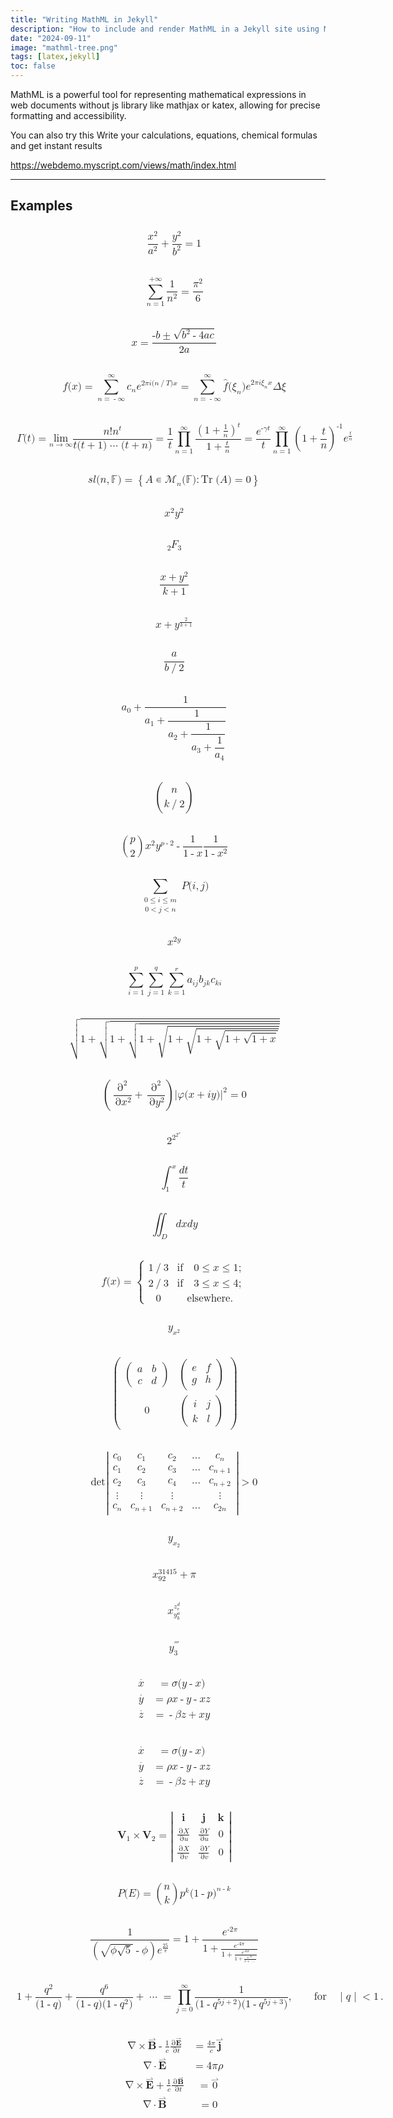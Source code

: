 ```yaml
---
title: "Writing MathML in Jekyll"
description: "How to include and render MathML in a Jekyll site using MathJax or native MathML."
date: "2024-09-11" 
image: "mathml-tree.png" 
tags: [latex,jekyll]
toc: false
---
```



MathML is a powerful tool for representing mathematical expressions in web documents without js library like mathjax or katex, allowing for precise formatting and accessibility. 

You can also try this Write your calculations, equations, chemical formulas and get instant results

<https://webdemo.myscript.com/views/math/index.html>

---

## Examples

<math xmlns="http://www.w3.org/1998/Math/MathML" display="block"><semantics><mrow><mfrac><msup><mi>x</mi><mn>2</mn></msup><msup><mi>a</mi><mn>2</mn></msup></mfrac><mo>+</mo><mfrac><msup><mi>y</mi><mn>2</mn></msup><msup><mi>b</mi><mn>2</mn></msup></mfrac><mo>=</mo><mn>1</mn></mrow><annotation encoding="TeX">\frac{x^2}{a^2} + \frac{y^2}{b^2} = 1</annotation></semantics></math>

<math xmlns="http://www.w3.org/1998/Math/MathML" display="block"><semantics><mrow><munderover><mo>∑</mo><mrow><mi>n</mi><mo>=</mo><mn>1</mn></mrow><mrow><mo>+</mo><mn>∞</mn></mrow></munderover><mfrac><mn>1</mn><msup><mi>n</mi><mn>2</mn></msup></mfrac><mo>=</mo><mfrac><msup><mi>π</mi><mn>2</mn></msup><mn>6</mn></mfrac></mrow><annotation encoding="TeX">\sum_{n=1}^{+\infty} \frac{1}{n^2} = \frac{\pi^2}{6}</annotation></semantics></math>

<math xmlns="http://www.w3.org/1998/Math/MathML" display="block"><semantics><mrow><mi>x</mi><mo>=</mo><mfrac><mrow><mo>-</mo><mi>b</mi><mo>±</mo><msqrt><mrow><msup><mi>b</mi><mn>2</mn></msup><mo>-</mo><mn>4</mn><mi>a</mi><mi>c</mi></mrow></msqrt></mrow><mrow><mn>2</mn><mi>a</mi></mrow></mfrac></mrow><annotation encoding="TeX">x = \frac{-b\pm\sqrt{b^2-4ac}}{2a}</annotation></semantics></math>

<math xmlns="http://www.w3.org/1998/Math/MathML" display="block"><semantics><mrow><mi>f</mi><mo stretchy="false">(</mo><mi>x</mi><mo stretchy="false">)</mo><mo>=</mo><munderover><mo>∑</mo><mrow><mi>n</mi><mo>=</mo><mo>-</mo><mn>∞</mn></mrow><mn>∞</mn></munderover><msub><mi>c</mi><mi>n</mi></msub><msup><mi>e</mi><mrow><mn>2</mn><mi>π</mi><mi>i</mi><mo stretchy="false">(</mo><mi>n</mi><mo>/</mo><mi>T</mi><mo stretchy="false">)</mo><mi>x</mi></mrow></msup><mo>=</mo><munderover><mo>∑</mo><mrow><mi>n</mi><mo>=</mo><mo>-</mo><mn>∞</mn></mrow><mn>∞</mn></munderover><mover><mi>f</mi><mo stretchy="false">^</mo></mover><mo stretchy="false">(</mo><msub><mi>ξ</mi><mi>n</mi></msub><mo stretchy="false">)</mo><msup><mi>e</mi><mrow><mn>2</mn><mi>π</mi><mi>i</mi><msub><mi>ξ</mi><mi>n</mi></msub><mi>x</mi></mrow></msup><mi>Δ</mi><mi>ξ</mi></mrow><annotation encoding="TeX">f(x)=\sum_{n=-\infty}^\infty c_n e^{2\pi i(n/T) x} =\sum_{n=-\infty}^\infty \hat{f}(\xi_n) e^{2\pi i\xi_n x}\Delta\xi</annotation></semantics></math>

<math xmlns="http://www.w3.org/1998/Math/MathML" display="block"><semantics><mrow><mi>Γ</mi><mo stretchy="false">(</mo><mi>t</mi><mo stretchy="false">)</mo><mo>=</mo><munder><mo lspace="0em" rspace="0em">lim</mo><mrow><mi>n</mi><mo stretchy="false">→</mo><mn>∞</mn></mrow></munder><mfrac><mrow><mi>n</mi><mo>!</mo><mspace width="thickmathspace"/><msup><mi>n</mi><mi>t</mi></msup></mrow><mrow><mi>t</mi><mspace width="thickmathspace"/><mo stretchy="false">(</mo><mi>t</mi><mo>+</mo><mn>1</mn><mo stretchy="false">)</mo><mo>⋯</mo><mo stretchy="false">(</mo><mi>t</mi><mo>+</mo><mi>n</mi><mo stretchy="false">)</mo></mrow></mfrac><mo>=</mo><mfrac><mn>1</mn><mi>t</mi></mfrac><munderover><mo>∏</mo><mrow><mi>n</mi><mo>=</mo><mn>1</mn></mrow><mn>∞</mn></munderover><mfrac><msup><mrow><mo>(</mo><mrow><mn>1</mn><mo>+</mo><mfrac><mn>1</mn><mi>n</mi></mfrac></mrow><mo>)</mo></mrow><mi>t</mi></msup><mrow><mn>1</mn><mo>+</mo><mfrac><mi>t</mi><mi>n</mi></mfrac></mrow></mfrac><mo>=</mo><mfrac><msup><mi>e</mi><mrow><mo>-</mo><mi>γ</mi><mi>t</mi></mrow></msup><mi>t</mi></mfrac><munderover><mo>∏</mo><mrow><mi>n</mi><mo>=</mo><mn>1</mn></mrow><mn>∞</mn></munderover><msup><mrow><mo>(</mo><mrow><mn>1</mn><mo>+</mo><mfrac><mi>t</mi><mi>n</mi></mfrac></mrow><mo>)</mo></mrow><mrow><mo>-</mo><mn>1</mn></mrow></msup><msup><mi>e</mi><mfrac><mi>t</mi><mi>n</mi></mfrac></msup></mrow><annotation encoding="TeX">\Gamma(t) = \lim_{n \to \infty} \frac{n! \; n^t}{t \; (t+1)\cdots(t+n)}= \frac{1}{t} \prod_{n=1}^\infty \frac{\left(1+\frac{1}{n}\right)^t}{1+\frac{t}{n}} = \frac{e^{-\gamma t}}{t} \prod_{n=1}^\infty \left(1 + \frac{t}{n}\right)^{-1} e^{\frac{t}{n}}</annotation></semantics></math>

<math xmlns="http://www.w3.org/1998/Math/MathML" display="block"><semantics><mrow><mstyle mathvariant="fraktur"><mrow><mi>s</mi><mi>l</mi></mrow></mstyle><mo stretchy="false">(</mo><mi>n</mi><mo>,</mo><mi>𝔽</mi><mo stretchy="false">)</mo><mo>=</mo><mrow><mo>{</mo><mrow><mi>A</mi><mo>∊</mo><msub><mi>ℳ</mi><mi>n</mi></msub><mo stretchy="false">(</mo><mi>𝔽</mi><mo stretchy="false">)</mo><mo>:</mo><mo lspace="0em" rspace="thinmathspace">Tr</mo><mo stretchy="false">(</mo><mi>A</mi><mo stretchy="false">)</mo><mo>=</mo><mn>0</mn></mrow><mo>}</mo></mrow></mrow><annotation encoding="TeX">\mathfrak{sl}(n, \mathbb{F}) = \left\{ A \in \mathscr{M}_n(\mathbb{F}) : \operatorname{Tr}(A) = 0 \right\}</annotation></semantics></math>

<math xmlns="http://www.w3.org/1998/Math/MathML" display="block"><semantics><mrow><msup><mi>x</mi><mn>2</mn></msup><msup><mi>y</mi><mn>2</mn></msup></mrow><annotation encoding="TeX">x^2 y^2</annotation></semantics></math>

<math xmlns="http://www.w3.org/1998/Math/MathML" display="block"><semantics><mmultiscripts><mi>F</mi><mn>3</mn><none/><mprescripts/><mn>2</mn><none/></mmultiscripts><annotation encoding="TeX">\multiscripts{_2}{F}{_3}</annotation></semantics></math>

<math xmlns="http://www.w3.org/1998/Math/MathML" display="block"><semantics><mfrac><mrow><mi>x</mi><mo>+</mo><msup><mi>y</mi><mn>2</mn></msup></mrow><mrow><mi>k</mi><mo>+</mo><mn>1</mn></mrow></mfrac><annotation encoding="TeX">\frac{x+y^2}{k+1}</annotation></semantics></math>

<math xmlns="http://www.w3.org/1998/Math/MathML" display="block"><semantics><mrow><mi>x</mi><mo>+</mo><msup><mi>y</mi><mfrac><mn>2</mn><mrow><mi>k</mi><mo>+</mo><mn>1</mn></mrow></mfrac></msup></mrow><annotation encoding="TeX">x+y^{\frac 2 {k+1}}</annotation></semantics></math>

<math xmlns="http://www.w3.org/1998/Math/MathML" display="block"><semantics><mfrac><mi>a</mi><mrow><mi>b</mi><mo>/</mo><mn>2</mn></mrow></mfrac><annotation encoding="TeX">\frac{a}{b/2}</annotation></semantics></math>

<math xmlns="http://www.w3.org/1998/Math/MathML" display="block"><semantics><mstyle displaystyle="true"><msub><mi>a</mi><mn>0</mn></msub><mo>+</mo><mfrac><mn>1</mn><mstyle displaystyle="true"><msub><mi>a</mi><mn>1</mn></msub><mo>+</mo><mfrac><mn>1</mn><mstyle displaystyle="true"><msub><mi>a</mi><mn>2</mn></msub><mo>+</mo><mfrac><mn>1</mn><mstyle displaystyle="true"><msub><mi>a</mi><mn>3</mn></msub><mo>+</mo><mfrac><mn>1</mn><mstyle displaystyle="true"><msub><mi>a</mi><mn>4</mn></msub></mstyle></mfrac></mstyle></mfrac></mstyle></mfrac></mstyle></mfrac></mstyle><annotation encoding="TeX">\displaystyle a_0 + \frac{1}{\displaystyle a_1+\frac{1}{\displaystyle a_2+\frac{1}{\displaystyle a_3+\frac{1}{\displaystyle a_4}}}}</annotation></semantics></math>

<math xmlns="http://www.w3.org/1998/Math/MathML" display="block"><semantics><mrow><mo>(</mo><mfrac linethickness="0"><mi>n</mi><mrow><mi>k</mi><mo>/</mo><mn>2</mn></mrow></mfrac><mo>)</mo></mrow><annotation encoding="TeX">\binom{n}{k/2}</annotation></semantics></math>

<math xmlns="http://www.w3.org/1998/Math/MathML" display="block"><semantics><mrow><mrow><mo>(</mo><mfrac linethickness="0"><mi>p</mi><mn>2</mn></mfrac><mo>)</mo></mrow><msup><mi>x</mi><mn>2</mn></msup><msup><mi>y</mi><mrow><mi>p</mi><mo>-</mo><mn>2</mn></mrow></msup><mo>-</mo><mfrac><mn>1</mn><mrow><mn>1</mn><mo>-</mo><mi>x</mi></mrow></mfrac><mfrac><mn>1</mn><mrow><mn>1</mn><mo>-</mo><msup><mi>x</mi><mn>2</mn></msup></mrow></mfrac></mrow><annotation encoding="TeX">\binom{p}{2} x^2 y^{p-2} - \frac{1}{1-x} \frac{1}{1-x^2}</annotation></semantics></math>

<math xmlns="http://www.w3.org/1998/Math/MathML" display="block"><semantics><mrow><munder><mo>∑</mo><mtable columnalign="center" rowspacing="0.5ex"><mtr><mtd><mn>0</mn><mo>≤</mo><mi>i</mi><mo>≤</mo><mi>m</mi></mtd></mtr><mtr><mtd><mn>0</mn><mo>&lt;</mo><mi>j</mi><mo>&lt;</mo><mi>n</mi></mtd></mtr></mtable></munder><mrow><mi>P</mi><mo stretchy="false">(</mo><mi>i</mi><mo>,</mo><mi>j</mi><mo stretchy="false">)</mo></mrow></mrow><annotation encoding="TeX">\sum_{\substack{
   0 \le i \le m \\
   0 &lt; j &lt; n
  }} {P(i,j)}</annotation></semantics></math>

<math xmlns="http://www.w3.org/1998/Math/MathML" display="block"><semantics><msup><mi>x</mi><mrow><mn>2</mn><mi>y</mi></mrow></msup><annotation encoding="TeX">x^{2y}</annotation></semantics></math>

<math xmlns="http://www.w3.org/1998/Math/MathML" display="block"><semantics><mrow><munderover><mo>∑</mo><mrow><mi>i</mi><mo>=</mo><mn>1</mn></mrow><mi>p</mi></munderover><munderover><mo>∑</mo><mrow><mi>j</mi><mo>=</mo><mn>1</mn></mrow><mi>q</mi></munderover><munderover><mo>∑</mo><mrow><mi>k</mi><mo>=</mo><mn>1</mn></mrow><mi>r</mi></munderover><mrow><msub><mi>a</mi><mrow><mi>i</mi><mi>j</mi></mrow></msub><msub><mi>b</mi><mrow><mi>j</mi><mi>k</mi></mrow></msub><msub><mi>c</mi><mrow><mi>k</mi><mi>i</mi></mrow></msub></mrow></mrow><annotation encoding="TeX">\sum_{i=1}^p \sum_{j=1}^q \sum_{k=1}^r {a_{i j} b_{j k} c_{k i}}</annotation></semantics></math>

<math xmlns="http://www.w3.org/1998/Math/MathML" display="block"><semantics><msqrt><mrow><mn>1</mn><mo>+</mo><msqrt><mrow><mn>1</mn><mo>+</mo><msqrt><mrow><mn>1</mn><mo>+</mo><msqrt><mrow><mn>1</mn><mo>+</mo><msqrt><mrow><mn>1</mn><mo>+</mo><msqrt><mrow><mn>1</mn><mo>+</mo><msqrt><mrow><mn>1</mn><mo>+</mo><mi>x</mi></mrow></msqrt></mrow></msqrt></mrow></msqrt></mrow></msqrt></mrow></msqrt></mrow></msqrt></mrow></msqrt><annotation encoding="TeX">\sqrt{1+\sqrt{1+\sqrt{1+\sqrt{1+\sqrt{1+\sqrt{1+\sqrt{1+x}}}}}}}</annotation></semantics></math>

<math xmlns="http://www.w3.org/1998/Math/MathML" display="block"><semantics><mrow><mrow><mo>(</mo><mrow><mfrac><msup><mo>∂</mo><mn>2</mn></msup><mrow><mo>∂</mo><msup><mi>x</mi><mn>2</mn></msup></mrow></mfrac><mo>+</mo><mfrac><msup><mo>∂</mo><mn>2</mn></msup><mrow><mo>∂</mo><msup><mi>y</mi><mn>2</mn></msup></mrow></mfrac></mrow><mo>)</mo></mrow><msup><mrow><mo stretchy="false">|</mo><mi>φ</mi><mo stretchy="false">(</mo><mi>x</mi><mo>+</mo><mi>i</mi><mi>y</mi><mo stretchy="false">)</mo><mo stretchy="false">|</mo></mrow><mn>2</mn></msup><mo>=</mo><mn>0</mn></mrow><annotation encoding="TeX">\left( \frac{\partial^2}{\partial x^2} + \frac{\partial^2}{\partial y^2} \right) {| \varphi(x+ i y)|}^2 = 0</annotation></semantics></math>

<math xmlns="http://www.w3.org/1998/Math/MathML" display="block"><semantics><msup><mn>2</mn><msup><mn>2</mn><msup><mn>2</mn><mi>x</mi></msup></msup></msup><annotation encoding="TeX">2^{2^{2^x}}</annotation></semantics></math>

<math xmlns="http://www.w3.org/1998/Math/MathML" display="block"><semantics><mrow><msubsup><mo>∫</mo><mn>1</mn><mi>x</mi></msubsup><mfrac><mrow><mi>d</mi><mi>t</mi></mrow><mi>t</mi></mfrac></mrow><annotation encoding="TeX">\int_1^x \frac{dt}{t}</annotation></semantics></math>

<math xmlns="http://www.w3.org/1998/Math/MathML" display="block"><semantics><mrow><msub><mo>∬</mo><mi>D</mi></msub><mrow><mi>d</mi><mi>x</mi><mi>d</mi><mi>y</mi></mrow></mrow><annotation encoding="TeX">\iint_D {dx dy}</annotation></semantics></math>

<math xmlns="http://www.w3.org/1998/Math/MathML" display="block"><semantics><mrow><mi>f</mi><mo stretchy="false">(</mo><mi>x</mi><mo stretchy="false">)</mo><mo>=</mo><mrow><mo>{</mo><mtable columnalign="left left"><mtr><mtd><mn>1</mn><mo>/</mo><mn>3</mn></mtd><mtd><mtext>if</mtext><mspace width="1em"/><mn>0</mn><mo>≤</mo><mi>x</mi><mo>≤</mo><mn>1</mn><mo>;</mo></mtd></mtr><mtr><mtd><mn>2</mn><mo>/</mo><mn>3</mn></mtd><mtd><mtext>if</mtext><mspace width="1em"/><mn>3</mn><mo>≤</mo><mi>x</mi><mo>≤</mo><mn>4</mn><mo>;</mo></mtd></mtr><mtr><mtd><mn>0</mn></mtd><mtd><mtext>elsewhere</mtext><mo>.</mo></mtd></mtr></mtable></mrow></mrow><annotation encoding="TeX">f(x) =
\begin{cases}
1/3 &amp; \text{if} \quad 0 \leq x \leq 1; \\
2/3 &amp; \text{if} \quad 3 \leq x \leq 4; \\
0 &amp; \text{elsewhere}.
\end{cases}
</annotation></semantics></math>

<math xmlns="http://www.w3.org/1998/Math/MathML" display="block"><semantics><msub><mi>y</mi><msup><mi>x</mi><mn>2</mn></msup></msub><annotation encoding="TeX">y_{x^2}</annotation></semantics></math>


<math xmlns="http://www.w3.org/1998/Math/MathML" display="block"><semantics><mrow><mo>(</mo><mtable rowspacing="0.5ex"><mtr><mtd><mrow><mo>(</mo><mtable rowspacing="0.5ex"><mtr><mtd><mi>a</mi></mtd><mtd><mi>b</mi></mtd></mtr><mtr><mtd><mi>c</mi></mtd><mtd><mi>d</mi></mtd></mtr></mtable><mo>)</mo></mrow></mtd><mtd><mrow><mo>(</mo><mtable rowspacing="0.5ex"><mtr><mtd><mi>e</mi></mtd><mtd><mi>f</mi></mtd></mtr><mtr><mtd><mi>g</mi></mtd><mtd><mi>h</mi></mtd></mtr></mtable><mo>)</mo></mrow></mtd></mtr><mtr><mtd><mn>0</mn></mtd><mtd><mrow><mo>(</mo><mtable rowspacing="0.5ex"><mtr><mtd><mi>i</mi></mtd><mtd><mi>j</mi></mtd></mtr><mtr><mtd><mi>k</mi></mtd><mtd><mi>l</mi></mtd></mtr></mtable><mo>)</mo></mrow></mtd></mtr></mtable><mo>)</mo></mrow><annotation encoding="TeX">\begin{pmatrix}
\begin{pmatrix} a &amp; b \\ c &amp; d \end{pmatrix} &amp; 
\begin{pmatrix} e &amp; f \\ g &amp; h \end{pmatrix} \\
0 &amp;
\begin{pmatrix} i &amp; j \\ k &amp; l \end{pmatrix}
\end{pmatrix}</annotation></semantics></math>

<math xmlns="http://www.w3.org/1998/Math/MathML" display="block"><semantics><mrow><mo lspace="0em" rspace="0em">det</mo><mrow><mo>|</mo><mtable rowspacing="0.5ex"><mtr><mtd><msub><mi>c</mi><mn>0</mn></msub></mtd><mtd><msub><mi>c</mi><mn>1</mn></msub></mtd><mtd><msub><mi>c</mi><mn>2</mn></msub></mtd><mtd><mo>…</mo></mtd><mtd><msub><mi>c</mi><mi>n</mi></msub></mtd></mtr><mtr><mtd><msub><mi>c</mi><mn>1</mn></msub></mtd><mtd><msub><mi>c</mi><mn>2</mn></msub></mtd><mtd><msub><mi>c</mi><mn>3</mn></msub></mtd><mtd><mo>…</mo></mtd><mtd><msub><mi>c</mi><mrow><mi>n</mi><mo>+</mo><mn>1</mn></mrow></msub></mtd></mtr><mtr><mtd><msub><mi>c</mi><mn>2</mn></msub></mtd><mtd><msub><mi>c</mi><mn>3</mn></msub></mtd><mtd><msub><mi>c</mi><mn>4</mn></msub></mtd><mtd><mo>…</mo></mtd><mtd><msub><mi>c</mi><mrow><mi>n</mi><mo>+</mo><mn>2</mn></mrow></msub></mtd></mtr><mtr><mtd><mo>⋮</mo></mtd><mtd><mo>⋮</mo></mtd><mtd><mo>⋮</mo></mtd><mtd/><mtd><mo>⋮</mo></mtd></mtr><mtr><mtd><msub><mi>c</mi><mi>n</mi></msub></mtd><mtd><msub><mi>c</mi><mrow><mi>n</mi><mo>+</mo><mn>1</mn></mrow></msub></mtd><mtd><msub><mi>c</mi><mrow><mi>n</mi><mo>+</mo><mn>2</mn></mrow></msub></mtd><mtd><mo>…</mo></mtd><mtd><msub><mi>c</mi><mrow><mn>2</mn><mi>n</mi></mrow></msub></mtd></mtr></mtable><mo>|</mo></mrow><mo>&gt;</mo><mn>0</mn></mrow><annotation encoding="TeX">\det
\begin{vmatrix} 
c_0 &amp; c_1 &amp; c_2 &amp; \dots &amp; c_n \\
c_1 &amp; c_2 &amp; c_3 &amp; \dots &amp; c_{n+1} \\
c_2 &amp; c_3 &amp; c_4 &amp; \dots &amp; c_{n+2} \\
\vdots &amp; \vdots &amp; \vdots &amp;  &amp; \vdots \\
c_n &amp; c_{n+1} &amp; c_{n+2} &amp; \dots &amp; c_{2n}
\end{vmatrix}
 &gt; 0</annotation></semantics></math>

<math xmlns="http://www.w3.org/1998/Math/MathML" display="block"><semantics><msub><mi>y</mi><msub><mi>x</mi><mn>2</mn></msub></msub><annotation encoding="TeX">y_{x_2}</annotation></semantics></math>

<math xmlns="http://www.w3.org/1998/Math/MathML" display="block"><semantics><mrow><msubsup><mi>x</mi><mn>92</mn><mn>31415</mn></msubsup><mo>+</mo><mi>π</mi></mrow><annotation encoding="TeX">x^31415_92 + \pi</annotation></semantics></math>

<math xmlns="http://www.w3.org/1998/Math/MathML" display="block"><semantics><msubsup><mi>x</mi><msubsup><mi>y</mi><mi>b</mi><mi>a</mi></msubsup><msubsup><mi>z</mi><mi>c</mi><mi>d</mi></msubsup></msubsup><annotation encoding="TeX">x^{z^d_c}_{y_b^a}</annotation></semantics></math>

<math xmlns="http://www.w3.org/1998/Math/MathML" display="block"><semantics><msubsup><mi>y</mi><mn>3</mn><mo>‴</mo></msubsup><annotation encoding="TeX">y_3'''</annotation></semantics></math>

<math xmlns="http://www.w3.org/1998/Math/MathML" display="block"><semantics><mtable columnalign="right left right left right left right left right left" columnspacing="0em"><mtr><mtd><mover><mi>x</mi><mo>˙</mo></mover></mtd><mtd><mo>=</mo><mi>σ</mi><mo stretchy="false">(</mo><mi>y</mi><mo>-</mo><mi>x</mi><mo stretchy="false">)</mo></mtd></mtr><mtr><mtd><mover><mi>y</mi><mo>˙</mo></mover></mtd><mtd><mo>=</mo><mi>ρ</mi><mi>x</mi><mo>-</mo><mi>y</mi><mo>-</mo><mi>x</mi><mi>z</mi></mtd></mtr><mtr><mtd><mover><mi>z</mi><mo>˙</mo></mover></mtd><mtd><mo>=</mo><mo>-</mo><mi>β</mi><mi>z</mi><mo>+</mo><mi>x</mi><mi>y</mi></mtd></mtr></mtable><annotation encoding="TeX">\begin{aligned}
\dot{x} &amp; = \sigma(y-x) \\
\dot{y} &amp; = \rho x - y - xz \\
\dot{z} &amp; = -\beta z + xy
\end{aligned}</annotation></semantics></math>


<math xmlns="http://www.w3.org/1998/Math/MathML" display="block"><semantics><mtable columnalign="right left right left right left right left right left" columnspacing="0em"><mtr><mtd><mover><mi>x</mi><mo>˙</mo></mover></mtd><mtd><mo>=</mo><mi>σ</mi><mo stretchy="false">(</mo><mi>y</mi><mo>-</mo><mi>x</mi><mo stretchy="false">)</mo></mtd></mtr><mtr><mtd><mover><mi>y</mi><mo>˙</mo></mover></mtd><mtd><mo>=</mo><mi>ρ</mi><mi>x</mi><mo>-</mo><mi>y</mi><mo>-</mo><mi>x</mi><mi>z</mi></mtd></mtr><mtr><mtd><mover><mi>z</mi><mo>˙</mo></mover></mtd><mtd><mo>=</mo><mo>-</mo><mi>β</mi><mi>z</mi><mo>+</mo><mi>x</mi><mi>y</mi></mtd></mtr></mtable><annotation encoding="TeX">\begin{aligned}
\dot{x} &amp; = \sigma(y-x) \\
\dot{y} &amp; = \rho x - y - xz \\
\dot{z} &amp; = -\beta z + xy
\end{aligned}</annotation></semantics></math>

<math xmlns="http://www.w3.org/1998/Math/MathML" display="block"><semantics><mrow><msub><mi>𝐕</mi><mn>1</mn></msub><mo>×</mo><msub><mi>𝐕</mi><mn>2</mn></msub><mo>=</mo><mrow><mo>|</mo><mtable rowspacing="0.5ex"><mtr><mtd><mi>𝐢</mi></mtd><mtd><mi>𝐣</mi></mtd><mtd><mi>𝐤</mi></mtd></mtr><mtr><mtd><mfrac><mrow><mo>∂</mo><mi>X</mi></mrow><mrow><mo>∂</mo><mi>u</mi></mrow></mfrac></mtd><mtd><mfrac><mrow><mo>∂</mo><mi>Y</mi></mrow><mrow><mo>∂</mo><mi>u</mi></mrow></mfrac></mtd><mtd><mn>0</mn></mtd></mtr><mtr><mtd><mfrac><mrow><mo>∂</mo><mi>X</mi></mrow><mrow><mo>∂</mo><mi>v</mi></mrow></mfrac></mtd><mtd><mfrac><mrow><mo>∂</mo><mi>Y</mi></mrow><mrow><mo>∂</mo><mi>v</mi></mrow></mfrac></mtd><mtd><mn>0</mn></mtd></mtr></mtable><mo>|</mo></mrow></mrow><annotation encoding="TeX">\mathbf{V}_1 \times \mathbf{V}_2 =  \begin{vmatrix}
\mathbf{i} &amp; \mathbf{j} &amp; \mathbf{k} \\
\frac{\partial X}{\partial u} &amp;  \frac{\partial Y}{\partial u} &amp; 0 \\
\frac{\partial X}{\partial v} &amp;  \frac{\partial Y}{\partial v} &amp; 0
\end{vmatrix}</annotation></semantics></math>


<math xmlns="http://www.w3.org/1998/Math/MathML" display="block"><semantics><mrow><mi>P</mi><mo stretchy="false">(</mo><mi>E</mi><mo stretchy="false">)</mo><mo>=</mo><mrow><mo>(</mo><mfrac linethickness="0"><mi>n</mi><mi>k</mi></mfrac><mo>)</mo></mrow><msup><mi>p</mi><mi>k</mi></msup><mo stretchy="false">(</mo><mn>1</mn><mo>-</mo><mi>p</mi><msup><mo stretchy="false">)</mo><mrow><mi>n</mi><mo>-</mo><mi>k</mi></mrow></msup></mrow><annotation encoding="TeX">P(E)   = {n \choose k} p^k (1-p)^{ n-k}</annotation></semantics></math>

<math xmlns="http://www.w3.org/1998/Math/MathML" display="block"><semantics><mrow><mfrac><mn>1</mn><mrow><mo maxsize="1.8em" minsize="1.8em">(</mo><msqrt><mrow><mi>ϕ</mi><msqrt><mn>5</mn></msqrt></mrow></msqrt><mo>-</mo><mi>ϕ</mi><mo maxsize="1.8em" minsize="1.8em">)</mo><msup><mi>e</mi><mfrac><mn>25</mn><mi>π</mi></mfrac></msup></mrow></mfrac><mo>=</mo><mn>1</mn><mo>+</mo><mfrac><msup><mi>e</mi><mrow><mo>-</mo><mn>2</mn><mi>π</mi></mrow></msup><mrow><mn>1</mn><mo>+</mo><mfrac><msup><mi>e</mi><mrow><mo>-</mo><mn>4</mn><mi>π</mi></mrow></msup><mrow><mn>1</mn><mo>+</mo><mfrac><msup><mi>e</mi><mrow><mo>-</mo><mn>6</mn><mi>π</mi></mrow></msup><mrow><mn>1</mn><mo>+</mo><mfrac><msup><mi>e</mi><mrow><mo>-</mo><mn>8</mn><mi>π</mi></mrow></msup><mrow><mn>1</mn><mo>+</mo><mo>…</mo></mrow></mfrac></mrow></mfrac></mrow></mfrac></mrow></mfrac></mrow><annotation encoding="TeX">\frac{1}{\Bigl(\sqrt{\phi \sqrt{5}}-\phi\Bigr) e^{\frac25 \pi}} =
1+\frac{e^{-2\pi}} {1+\frac{e^{-4\pi}} {1+\frac{e^{-6\pi}}
{1+\frac{e^{-8\pi}} {1+\ldots} } } }</annotation></semantics></math>

<math xmlns="http://www.w3.org/1998/Math/MathML" display="block"><semantics><mrow><mn>1</mn><mo>+</mo><mfrac><msup><mi>q</mi><mn>2</mn></msup><mrow><mo stretchy="false">(</mo><mn>1</mn><mo>-</mo><mi>q</mi><mo stretchy="false">)</mo></mrow></mfrac><mo>+</mo><mfrac><msup><mi>q</mi><mn>6</mn></msup><mrow><mo stretchy="false">(</mo><mn>1</mn><mo>-</mo><mi>q</mi><mo stretchy="false">)</mo><mo stretchy="false">(</mo><mn>1</mn><mo>-</mo><msup><mi>q</mi><mn>2</mn></msup><mo stretchy="false">)</mo></mrow></mfrac><mo>+</mo><mo>⋯</mo><mo>=</mo><munderover><mo>∏</mo><mrow><mi>j</mi><mo>=</mo><mn>0</mn></mrow><mn>∞</mn></munderover><mfrac><mn>1</mn><mrow><mo stretchy="false">(</mo><mn>1</mn><mo>-</mo><msup><mi>q</mi><mrow><mn>5</mn><mi>j</mi><mo>+</mo><mn>2</mn></mrow></msup><mo stretchy="false">)</mo><mo stretchy="false">(</mo><mn>1</mn><mo>-</mo><msup><mi>q</mi><mrow><mn>5</mn><mi>j</mi><mo>+</mo><mn>3</mn></mrow></msup><mo stretchy="false">)</mo></mrow></mfrac><mo>,</mo><mspace width="1em"/><mspace width="1em"/><mtext>for</mtext><mspace width="1em"/><mo stretchy="false">|</mo><mi>q</mi><mo stretchy="false">|</mo><mo>&lt;</mo><mn>1</mn><mo>.</mo></mrow><annotation encoding="TeX">1 +  \frac{q^2}{(1-q)}+\frac{q^6}{(1-q)(1-q^2)}+\cdots =
\prod_{j=0}^{\infty}\frac{1}{(1-q^{5j+2})(1-q^{5j+3})},
\quad\quad \text{for} \quad |q| &lt; 1.</annotation></semantics></math>

<math xmlns="http://www.w3.org/1998/Math/MathML" display="block"><semantics><mtable columnalign="right left right left right left right left right left" columnspacing="0em"><mtr><mtd><mo>∇</mo><mo>×</mo><mover><mi>𝐁</mi><mo stretchy="false">⇀</mo></mover><mo>-</mo><mspace width="thinmathspace"/><mfrac><mn>1</mn><mi>c</mi></mfrac><mspace width="thinmathspace"/><mfrac><mrow><mo>∂</mo><mover><mi>𝐄</mi><mo stretchy="false">⇀</mo></mover></mrow><mrow><mo>∂</mo><mi>t</mi></mrow></mfrac></mtd><mtd><mo>=</mo><mfrac><mrow><mn>4</mn><mi>π</mi></mrow><mi>c</mi></mfrac><mover><mi>𝐣</mi><mo stretchy="false">⇀</mo></mover></mtd></mtr><mtr><mtd><mo>∇</mo><mo>⋅</mo><mover><mi>𝐄</mi><mo stretchy="false">⇀</mo></mover></mtd><mtd><mo>=</mo><mn>4</mn><mi>π</mi><mi>ρ</mi></mtd></mtr><mtr><mtd><mo>∇</mo><mo>×</mo><mover><mi>𝐄</mi><mo stretchy="false">⇀</mo></mover><mspace width="thinmathspace"/><mo>+</mo><mspace width="thinmathspace"/><mfrac><mn>1</mn><mi>c</mi></mfrac><mspace width="thinmathspace"/><mfrac><mrow><mo>∂</mo><mover><mi>𝐁</mi><mo stretchy="false">⇀</mo></mover></mrow><mrow><mo>∂</mo><mi>t</mi></mrow></mfrac></mtd><mtd><mo>=</mo><mover><mstyle mathvariant="bold"><mn>0</mn></mstyle><mo stretchy="false">⇀</mo></mover></mtd></mtr><mtr><mtd><mo>∇</mo><mo>⋅</mo><mover><mi>𝐁</mi><mo stretchy="false">⇀</mo></mover></mtd><mtd><mo>=</mo><mn>0</mn></mtd></mtr></mtable><annotation encoding="TeX">\begin{aligned}
\nabla \times \vec{\mathbf{B}} -\, \frac1c\, \frac{\partial\vec{\mathbf{E}}}{\partial t} &amp; = \frac{4\pi}{c}\vec{\mathbf{j}} \\   \nabla \cdot \vec{\mathbf{E}} &amp; = 4 \pi \rho \\
\nabla \times \vec{\mathbf{E}}\, +\, \frac1c\, \frac{\partial\vec{\mathbf{B}}}{\partial t} &amp; = \vec{\mathbf{0}} \\
\nabla \cdot \vec{\mathbf{B}} &amp; = 0 \end{aligned}</annotation></semantics></math>
 
<style>
  math {
    padding: 10px;
    font-size: 120%;
}
</style>  
 